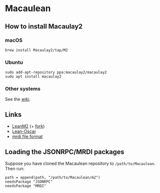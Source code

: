 # Macaulean

## How to install Macaulay2

### macOS
```
brew install Macaulay2/tap/M2
```

### Ubuntu
```
sudo add-apt-repository ppa:macaulay2/macaulay2
sudo apt install macaulay2
```

### Other systems
See the [wiki](https://github.com/Macaulay2/M2/wiki).

## Links

* [LeanM2](https://github.com/riyazahuja/lean-m2) (+ [fork](https://github.com/mattrobball/leanm2_fork))
* [Lean-Oscar](https://github.com/todbeibrot/Lean-Oscar)
* [mrdi file format](https://arxiv.org/abs/2309.00465)

## Loading the JSONRPC/MRDI packages

Suppose you have cloned the Macaulean repository to `/path/to/Macaulean`.
Then run:

```m2
path = append(path, "/path/to/Macaulean/m2")
needsPackage "JSONRPC"
needsPackage "MRDI"
```

